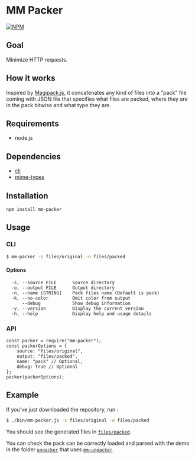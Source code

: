 # MM Packer
[![NPM](https://nodei.co/npm/mm-packer.png)](https://www.npmjs.com/package/mm-packer)

## Goal

Minimize HTTP requests.

## How it works

Inspired by [Magipack.js](https://github.com/keitakun/Magipack.js/tree/master), it concatenates any kind of files into a "pack" file coming with JSON file that specifies what files are packed, where they are in the pack bitwise and what type they are.

## Requirements

* node.js

## Dependencies

* [cli](https://www.npmjs.com/package/cli)
* [mime-types](https://www.npmjs.com/package/mime-types)

## Installation
`npm install mm-packer`

## Usage

### CLI

```sh
$ mm-packer -s files/original -o files/packed
```

#### Options

```
  -s, --source FILE      Source directory
  -o, --output FILE      Output directory
  -n, --name [STRING]    Pack files name (Default is pack)
  -k, --no-color         Omit color from output
      --debug            Show debug information
  -v, --version          Display the current version
  -h, --help             Display help and usage details
```

### API

```
const packer = require("mm-packer");
const packerOptions = {
	source: "files/original",
	output: "files/packed",
	name: "pack" // Optional,
	debug: true // Optional
};
packer(packerOptions);
```

## Example

If you've just downloaded the repository, run :

```sh
$ ./bin/mm-packer.js -s files/original -o files/packed
```

You should see the generated files in [`files/packed`](https://github.com/MM56/mm-packer/tree/master/files/packed).

You can check the pack can be correctly loaded and parsed with the demo in the folder [`unpacker`](https://github.com/MM56/mm-packer/tree/master/unpacker) that uses [`mm-unpacker`](https://www.npmjs.com/package/mm-unpacker).